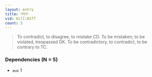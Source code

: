```yaml
---
layout: entry
title: འགལ་
vid: Hill:0277
count: 5
---
```

> To contradict, to disagree, to mistake CD\. To be mistaken; to be violated, trespassed DK\. To be contradictory, to contradict, to be contrary to TC\.


### Dependencies (N = 5)
* `aux` 1
